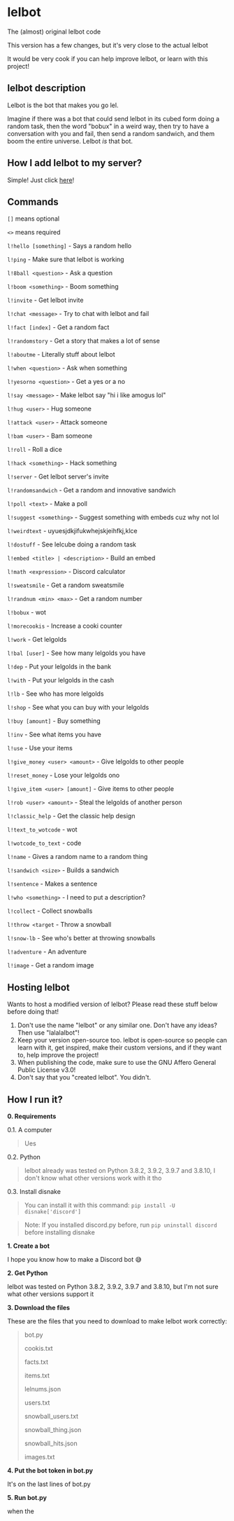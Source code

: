# lelbot

The (almost) original lelbot code

This version has a few changes, but it's very close to the actual lelbot

It would be very cook if you can help improve lelbot, or learn with this project!

## lelbot description

Lelbot is the bot that makes you go lel.

Imagine if there was a bot that could send lelbot in its cubed form doing a random task, then the word "bobux" in a weird way, then try to have a conversation with you and fail, then send a random sandwich, and them boom the entire universe. Lelbot *is* that bot.

## How I add lelbot to my server?

Simple! Just click [here](https://discord.com/api/oauth2/authorize?client_id=822199023636709456&permissions=8&scope=bot%20applications.commands)!

## Commands

`[]` means optional

`<>` means required

`l!hello [something]` - Says a random hello

`l!ping` - Make sure that lelbot is working 

`l!8ball <question>` - Ask a question

`l!boom <something>` - Boom something

`l!invite` - Get lelbot invite

`l!chat <message>` - Try to chat with lelbot and fail

`l!fact [index]` - Get a random fact

`l!randomstory` - Get a story that makes a lot of sense

`l!aboutme` - Literally stuff about lelbot

`l!when <question>` - Ask when something

`l!yesorno <question>` - Get a yes or a no

`l!say <message>` - Make lelbot say "hi i like amogus lol"

`l!hug <user>` - Hug someone

`l!attack <user>` - Attack someone

`l!bam <user>` - Bam someone

`l!roll` - Roll a dice

`l!hack <something>` - Hack something

`l!server` - Get lelbot server's invite

`l!randomsandwich` - Get a random and innovative sandwich

`l!poll <text>` - Make a poll

`l!suggest <something>` - Suggest something with embeds cuz why not lol

`l!weirdtext` - uyuesjdkjifukwhejskjeihfkj,klce

`l!dostuff` - See lelcube doing a random task

`l!embed <title> | <description>` - Build an embed

`l!math <expression>` - Discord calculator

`l!sweatsmile` - Get a random sweatsmile

`l!randnum <min> <max>` - Get a random number

`l!bobux` - wot

`l!morecookis` - Increase a cooki counter

`l!work` - Get lelgolds

`l!bal [user]` - See how many lelgolds you have

`l!dep` - Put your lelgolds in the bank

`l!with` - Put your lelgolds in the cash

`l!lb` - See who has more lelgolds

`l!shop` - See what you can buy with your lelgolds

`l!buy [amount]` - Buy something

`l!inv` - See what items you have

`l!use` - Use your items

`l!give_money <user> <amount>` - Give lelgolds to other people

`l!reset_money` - Lose your lelgolds ono

`l!give_item <user> [amount]` - Give items to other people

`l!rob <user> <amount>` - Steal the lelgolds of another person

`l!classic_help` - Get the classic help design

`l!text_to_wotcode` - wot

`l!wotcode_to_text` - code

`l!name` - Gives a random name to a random thing

`l!sandwich <size>` - Builds a sandwich

`l!sentence` - Makes a sentence

`l!who <something>` - I need to put a description?

`l!collect` - Collect snowballs

`l!throw <target` - Throw a snowball

`l!snow-lb` - See who's better at throwing snowballs

`l!adventure` - An adventure

`l!image` - Get a random image

## Hosting lelbot

Wants to host a modified version of lelbot? Please read these stuff below before doing that!

1. Don't use the name "lelbot" or any similar one. Don't have any ideas? Then use "lalalalbot"!
2. Keep your version open-source too. lelbot is open-source so people can learn with it, get inspired, make their custom versions, and if they want to, help improve the project!
3. When publishing the code, make sure to use the GNU Affero General Public License v3.0!
4. Don't say that you "created lelbot". You didn't.

## How I run it?

**0. Requirements**

0.1. A computer

> Ues

0.2. Python

> lelbot already was tested on Python 3.8.2, 3.9.2, 3.9.7 and 3.8.10, I don't know what other versions work with it tho

0.3. Install disnake

> You can install it with this command: `pip install -U disnake['discord']`

> Note: If you installed discord.py before, run `pip uninstall discord` before installing disnake

**1. Create a bot**

I hope you know how to make a Discord bot :sweat_smile:

**2. Get Python**

lelbot was tested on Python 3.8.2, 3.9.2, 3.9.7 and 3.8.10, but I'm not sure what other versions support it

**3. Download the files**

These are the files that you need to download to make lelbot work correctly:
> bot.py
> 
> cookis.txt
> 
> facts.txt
> 
> items.txt
>
> lelnums.json
> 
> users.txt
>
> snowball_users.txt
>
> snowball_thing.json
> 
> snowball_hits.json
>
> images.txt

**4. Put the bot token in bot.py**

It's on the last lines of bot.py

**5. Run bot.py**

when the
